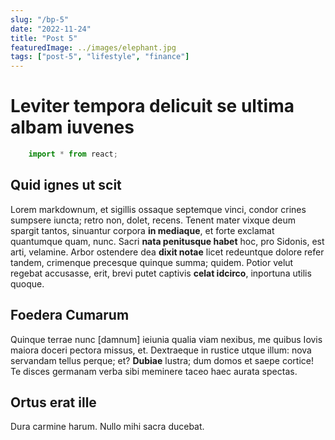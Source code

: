 ```yaml
---
slug: "/bp-5"
date: "2022-11-24"
title: "Post 5"
featuredImage: ../images/elephant.jpg
tags: ["post-5", "lifestyle", "finance"]
---
```

Leviter tempora delicuit se ultima albam iuvenes
================================================

```js
    import * from react;
```
Quid ignes ut scit
------------------

Lorem markdownum, et sigillis ossaque septemque vinci, condor crines sumpsere
iuncta; retro non, dolet, recens. Tenent mater vixque deum spargit tantos,
sinuantur corpora __in mediaque__, et forte exclamat quantumque quam, nunc.
Sacri __nata penitusque habet__ hoc, pro Sidonis, est arti, velamine. Arbor
ostendere dea __dixit notae__ licet redeuntque dolore refer tandem, crimenque
precesque quinque summa; quidem. Potior velut regebat accusasse, erit, brevi
putet captivis __celat idcirco__, inportuna utilis quoque.

Foedera Cumarum
---------------

Quinque terrae nunc [damnum] ieiunia qualia viam nexibus, me quibus Iovis maiora
doceri pectora missus, et. Dextraeque in rustice utque illum: nova servandam
tellus perque; et? __Dubiae__ lustra; dum domos et saepe cortice! Te disces
germanam verba sibi meminere taceo haec aurata spectas.

Ortus erat ille
---------------

Dura carmine harum. Nullo mihi sacra ducebat.
